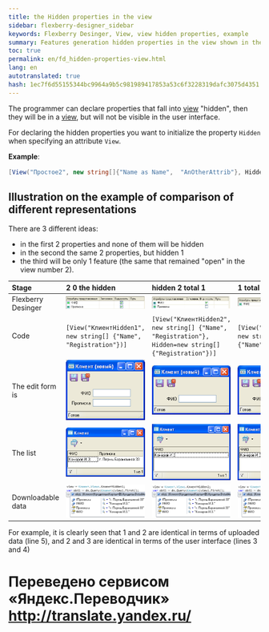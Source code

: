 ```yaml
--- 
title: the Hidden properties in the view 
sidebar: flexberry-designer_sidebar 
keywords: Flexberry Desinger, View, view hidden properties, example 
summary: Features generation hidden properties in the view shown in the example 
toc: true 
permalink: en/fd_hidden-properties-view.html 
lang: en 
autotranslated: true 
hash: 1ec7f6d55155344bc9964a9b5c981989417853a53c6f3228319dafc3075d4351 
--- 
```


The programmer can declare properties that fall into [view](fd_view-definition.html) "hidden", then they will be in a [view](fd_view-definition.html), but will not be visible in the user interface. 

For declaring the hidden properties you want to initialize the property `Hidden` when specifying an attribute `View`. 

__Example__: 

```csharp
[View("Простое2", new string[]{"Name as Name",  "AnOtherAttrib"}, Hidden=new string[]{"AnOtherAttrib"})]
``` 

## Illustration on the example of comparison of different representations 

There are 3 different ideas: 

* in the first 2 properties and none of them will be hidden 
* in the second the same 2 properties, but hidden 1 
* the third will be only 1 feature (the same that remained "open" in the view number 2). 

Stage | 2 0 the hidden | hidden 2 total 1 | 1 total 0 hidden 
:------------------|:-----------------------------|:--------------------------|:---------------------------- 
Flexberry Desinger | ![](/images/pages/products/flexberry-designer/class-diagram/client-hidden-1-view.png) | ![](/images/pages/products/flexberry-designer/class-diagram/client-hidden-2-view.png) | ![](/images/pages/products/flexberry-designer/class-diagram/client-hidden-3-view.png) 
Code | ``` [View("КлиентHidden1", new string[] {"Name", "Registration"})] ```| ``` [View("КлиентHidden2", new string[] {"Name", "Registration"}, Hidden=new string[] {"Registration"})] ```| ``` [View("КлиентHidden3", new string[] {"Name"})] ``` 
The edit form is | ![](/images/pages/products/flexberry-designer/class-diagram/client-hidden-1-e.png) | ![](/images/pages/products/flexberry-designer/class-diagram/client-hidden-2-e.png) | ![](/images/pages/products/flexberry-designer/class-diagram/client-hidden-3-e.png) 
The list | ![](/images/pages/products/flexberry-designer/class-diagram/client-hidden-1-l.png) | ![](/images/pages/products/flexberry-designer/class-diagram/client-hidden-2-l.png) | ![](/images/pages/products/flexberry-designer/class-diagram/client-hidden-3-l.png) 
Downloadable data | ![](/images/pages/products/flexberry-designer/class-diagram/client-hidden-1-data.png) | ![](/images/pages/products/flexberry-designer/class-diagram/client-hidden-2-data.png) | ![](/images/pages/products/flexberry-designer/class-diagram/client-hidden-3-data.png) 

For example, it is clearly seen that 1 and 2 are identical in terms of uploaded data (line 5), and 2 and 3 are identical in terms of the user interface (lines 3 and 4)


 # Переведено сервисом «Яндекс.Переводчик» http://translate.yandex.ru/